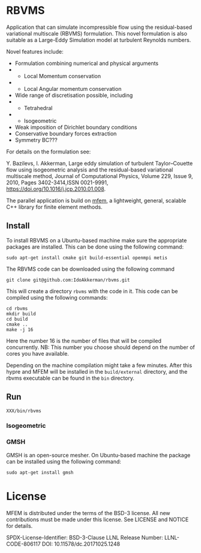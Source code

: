 # RBVMS

Application that can simulate incompressible flow
using the residual-based variational multiscale (RBVMS) formulation.
This novel formulation is also suitable as a Large-Eddy Simulation model at turbulent Reynolds numbers.

Novel features include:
* Formulation combining numerical and physical arguments
* * Local Momentum conservation
* * Local Angular momentum conservation
* Wide range of discretisation possible, including
* * Tetrahedral
* * Isogeometric
* Weak imposition of Dirichlet boundary conditions
* Conservative boundary forces extraction
* Symmetry BC???

For details on the formulation see:

Y. Bazilevs, I. Akkerman,
Large eddy simulation of turbulent Taylor–Couette flow using isogeometric analysis and the residual-based variational multiscale method,
Journal of Computational Physics,
Volume 229, Issue 9, 2010, Pages 3402-3414,ISSN 0021-9991,
https://doi.org/10.1016/j.jcp.2010.01.008.

The parallel application is build on [mfem](https://github.com/mfem/mfem), a
lightweight, general, scalable C++ library for finite element methods.

## Install

To install RBVMS on a Ubuntu-based machine make sure the appropriate packages are installed.
This can be done using the following command:

```
sudo apt-get install cmake git build-essential openmpi metis
```

The RBVMS code can be downloaded using the following command

```
git clone git@github.com:IdoAkkerman/rbvms.git
```

This will create a directory `rbvms` with the code in it. This code can be compiled using the following commands:

```
cd rbvms
mkdir build
cd build
cmake ..
make -j 16
```

Here the number 16 is the number of files that will be compiled concurrently.
NB: This number you choose should depend on the number of cores you have available.

Depending on the machine compilation might take a few minutes.
After this hypre and MFEM will be installed in the `build/external` directory, and
the rbvms executable can be found in the `bin` directory.


## Run

```
XXX/bin/rbvms
```

### Isogeometric




### GMSH

GMSH is an open-source mesher. On Ubuntu-based machine the package can be installed
using the following command:

```
sudo apt-get install gmsh
```

# License

MFEM is distributed under the terms of the BSD-3 license. All new contributions must be made under this license. See LICENSE and NOTICE for details.

SPDX-License-Identifier: BSD-3-Clause
LLNL Release Number: LLNL-CODE-806117
DOI: 10.11578/dc.20171025.1248
